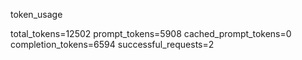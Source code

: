 token_usage

total_tokens=12502 prompt_tokens=5908 cached_prompt_tokens=0 completion_tokens=6594 successful_requests=2